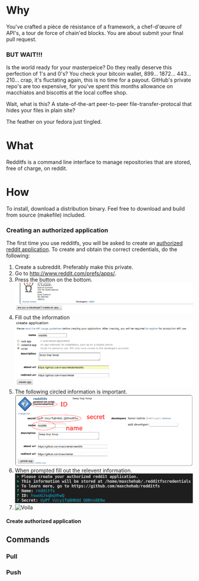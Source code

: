 # Why

You've crafted a pièce de résistance of a framework, a chef-d'œuvre of API's, a tour de force of chain'ed blocks.
You are about submit your final pull request.

### BUT WAIT!!!

Is the world ready for your masterpeice?
Do they really deserve this perfection of 1's and 0's? You check your bitcoin wallet, 899... 1872... 443... 210...
crap, it's fluctating again, this is no time for a payout. GitHub's private repo's are too expensive, for you've spent this months
allowance on macchiatos and biscottis at the local coffee shop.

Wait, what is this? A state-of-the-art peer-to-peer file-transfer-protocal that hides your files in plain site?

The feather on your fedora just tingled.

# What

Redditfs is a command line interface to manage repositories that are stored, free of charge, on reddit.

# How

To install, download a distribution binary. Feel free to download and build from source (makefile) included.

### Creating an authorized application

The first time you use redditfs, you will be asked to create an [authorized reddit application](https://www.reddit.com/prefs/apps/).
To create and obtain the correct credentials, do the following:

1.  Create a subreddit. Preferably make this private.
2.  Go to http://www.reddit.com/prefs/apps/.
3.  Press the button on the bottom.
    ![Press the button on the bottom](https://github.com/maxchehab/redditfs/blob/master/images/image1.png?raw=true)
4.  Fill out the information
    ![Fill out the information](https://github.com/maxchehab/redditfs/blob/master/images/image2.png?raw=true)
5.  The following circled information is important.
    ![The following circled information is important](https://github.com/maxchehab/redditfs/blob/master/images/image3.png?raw=true)
6.  When prompted fill out the relevent information.
    ![When prompted fill out the relevent information](https://github.com/maxchehab/redditfs/blob/master/images/image4.png?raw=true)
7.  ![Voila](https://media.giphy.com/media/5heSxZbRPE2Ee6QaDi/giphy.gif)

#### Create authorized application

## Commands

### Pull

### Push
